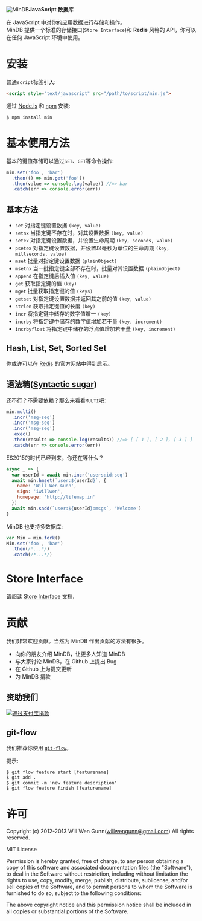 ![MinDB](https://raw.githubusercontent.com/iwillwen/mindb/master/assets/mindb.png)**JavaScript 数据库**

在 JavaScript 中对你的应用数据进行存储和操作。  
MinDB 提供一个标准的存储接口(`Store Interface`)和 **Redis** 风格的 API，你可以在任何 JavaScript 环境中使用。

# 安装

普通`script`标签引入:

```html
<script style="text/javascript" src="/path/to/script/min.js">
```

通过 [Node.js](http://nodejs.org) 和 [npm](http://npmjs.org) 安装:

```shell
$ npm install min
```

# 基本使用方法

基本的键值存储可以通过`SET`、`GET`等命令操作:

```javascript
min.set('foo', 'bar')
  .then(() => min.get('foo'))
  .then(value => console.log(value)) //=> bar
  .catch(err => console.error(err))
```

## 基本方法
- `set` 对指定键设置数据 `(key, value)`
- `setnx` 当指定键不存在时，对其设置数据 `(key, value)`
- `setex` 对指定键设置数据，并设置生命周期 `(key, seconds, value)`
- `psetex` 对指定键设置数据，并设置以毫秒为单位的生命周期 `(key, millseconds, value)`
- `mset` 批量对指定键设置数据 `(plainObject)`
- `msetnx` 当一批指定键全部不存在时，批量对其设置数据 `(plainObject)`
- `append` 在指定键后插入值 `(key, value)`
- `get` 获取指定键的值 `(key)`
- `mget` 批量获取指定键的值 `(keys)`
- `getset` 对指定键设置数据并返回其之前的值 `(key, value)`
- `strlen` 获取指定键值的长度 `(key)`
- `incr` 将指定键中储存的数字值增一 `(key)`
- `incrby` 将指定键中储存的数字值增加若干量 `(key, increment)`
- `incrbyfloat` 将指定键中储存的浮点值增加若干量 `(key, increment)`

## Hash, List, Set, Sorted Set
你或许可以在 [Redis](http://redis.io/commands) 的官方网站中得到启示。

## 语法糖([Syntactic sugar](http://zh.wikipedia.org/zh/%E8%AF%AD%E6%B3%95%E7%B3%96))
还不行？不需要依赖？那么来看看`MULTI`吧:

```javascript
min.multi()
  .incr('msg-seq')
  .incr('msg-seq')
  .incr('msg-seq')
  .exec()
  .then(results => console.log(results)) //=> [ [ 1 ], [ 2 ], [ 3 ] ]
  .catch(err => console.error(err))
```

ES2015的时代已经到来，你还在等什么？

```javascript
async _ => {
  var userId = await min.incr('users:id:seq')
  await min.hmset(`user:${userId}`, {
    name: 'Will Wen Gunn',
    sign: 'iwillwen',
    homepage: 'http://lifemap.in'
  })
  await min.sadd(`user:${userId}:msgs`, 'Welcome')
}
```

MinDB 也支持多数据库:

```javascript
var Min = min.fork()
Min.set('foo', 'bar')
  .then(/*...*/)
  .catch(/*...*/)
```

# Store Interface
请阅读 [Store Interface 文档](https://github.com/iwillwen/mindb/blob/master/docs/store_interface.md).

# 贡献
我们非常欢迎贡献。当然为 MinDB 作出贡献的方法有很多。

- 向你的朋友介绍 MinDB，让更多人知道 MinDB
- 与大家讨论 MinDB，在 Github 上提出 Bug
- 在 Github 上为提交更新
- 为 MinDB 捐款

## 资助我们
[![通过支付宝捐款](http://iwillwen.u.qiniudn.com/donate-with-alipay.png)](http://me.alipay.com/iwillwen)

## git-flow
我们推荐你使用 [`git-flow`](https://github.com/nvie/gitflow)。

提示:

```shell
$ git flow feature start [featurename]
$ git add .
$ git commit -m 'new feature description'
$ git flow feature finish [featurename]
```

# 许可

Copyright (c) 2012-2013 Will Wen Gunn(willwengunn@gmail.com)
All rights reserved.

MIT License

Permission is hereby granted, free of charge, to any person obtaining
a copy of this software and associated documentation files (the
"Software"), to deal in the Software without restriction, including
without limitation the rights to use, copy, modify, merge, publish,
distribute, sublicense, and/or sell copies of the Software, and to
permit persons to whom the Software is furnished to do so, subject to
the following conditions:

The above copyright notice and this permission notice shall be
included in all copies or substantial portions of the Software.
